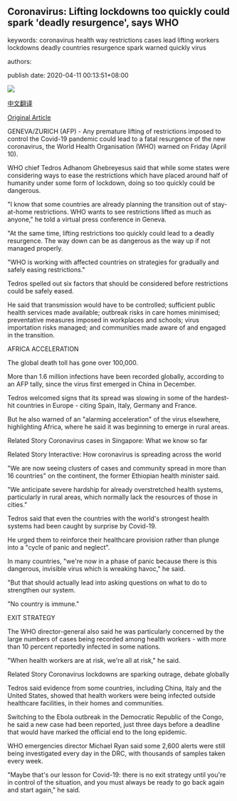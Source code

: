 ## Coronavirus: Lifting lockdowns too quickly could spark 'deadly resurgence', says WHO

keywords: coronavirus health way restrictions cases lead lifting workers lockdowns deadly countries resurgence spark warned quickly virus

authors: 

publish date: 2020-04-11 00:13:51+08:00

![](https://www.straitstimes.com/sites/default/files/media-youtube/Gep3CXPVXHk.jpg)

[中文翻译](Coronavirus%3A%20Lifting%20lockdowns%20too%20quickly%20could%20spark%20%27deadly%20resurgence%27%2C%20says%20WHO_zh.md)

[Original Article](https://www.straitstimes.com/world/europe/coronavirus-who-warns-about-dangers-of-premature-lifting-of-covid-19-restrictions)

GENEVA/ZURICH (AFP) - Any premature lifting of restrictions imposed to control the Covid-19 pandemic could lead to a fatal resurgence of the new coronavirus, the World Health Organisation (WHO) warned on Friday (April 10).

WHO chief Tedros Adhanom Ghebreyesus said that while some states were considering ways to ease the restrictions which have placed around half of humanity under some form of lockdown, doing so too quickly could be dangerous.

"I know that some countries are already planning the transition out of stay-at-home restrictions. WHO wants to see restrictions lifted as much as anyone," he told a virtual press conference in Geneva.

"At the same time, lifting restrictions too quickly could lead to a deadly resurgence. The way down can be as dangerous as the way up if not managed properly.

"WHO is working with affected countries on strategies for gradually and safely easing restrictions."

Tedros spelled out six factors that should be considered before restrictions could be safely eased.

He said that transmission would have to be controlled; sufficient public health services made available; outbreak risks in care homes minimised; preventative measures imposed in workplaces and schools; virus importation risks managed; and communities made aware of and engaged in the transition.

AFRICA ACCELERATION

The global death toll has gone over 100,000.

More than 1.6 million infections have been recorded globally, according to an AFP tally, since the virus first emerged in China in December.

Tedros welcomed signs that its spread was slowing in some of the hardest-hit countries in Europe - citing Spain, Italy, Germany and France.

But he also warned of an "alarming acceleration" of the virus elsewhere, highlighting Africa, where he said it was beginning to emerge in rural areas.

Related Story Coronavirus cases in Singapore: What we know so far

Related Story Interactive: How coronavirus is spreading across the world

"We are now seeing clusters of cases and community spread in more than 16 countries" on the continent, the former Ethiopian health minister said.

"We anticipate severe hardship for already overstretched health systems, particularly in rural areas, which normally lack the resources of those in cities."

Tedros said that even the countries with the world's strongest health systems had been caught by surprise by Covid-19.

He urged them to reinforce their healthcare provision rather than plunge into a "cycle of panic and neglect".

In many countries, "we're now in a phase of panic because there is this dangerous, invisible virus which is wreaking havoc," he said.

"But that should actually lead into asking questions on what to do to strengthen our system.

"No country is immune."

EXIT STRATEGY

The WHO director-general also said he was particularly concerned by the large numbers of cases being recorded among health workers - with more than 10 percent reportedly infected in some nations.

"When health workers are at risk, we're all at risk," he said.

Related Story Coronavirus lockdowns are sparking outrage, debate globally

Tedros said evidence from some countries, including China, Italy and the United States, showed that health workers were being infected outside healthcare facilities, in their homes and communities.

Switching to the Ebola outbreak in the Democratic Republic of the Congo, he said a new case had been reported, just three days before a deadline that would have marked the official end to the long epidemic.

WHO emergencies director Michael Ryan said some 2,600 alerts were still being investigated every day in the DRC, with thousands of samples taken every week.

"Maybe that's our lesson for Covid-19: there is no exit strategy until you're in control of the situation, and you must always be ready to go back again and start again," he said.
